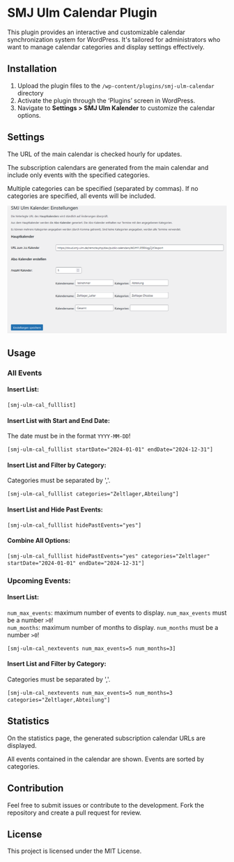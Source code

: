# SMJ Ulm Calendar Plugin

This plugin provides an interactive and customizable calendar synchronization system for WordPress. It's tailored for administrators who want to manage calendar categories and display settings effectively.



## Installation

1. Upload the plugin files to the `/wp-content/plugins/smj-ulm-calendar` directory
2. Activate the plugin through the ‘Plugins’ screen in WordPress.
3. Navigate to **Settings > SMJ Ulm Kalender** to customize the calendar options.


## Settings

The URL of the main calendar is checked hourly for updates.

The subscription calendars are generated from the main calendar and include only events with the specified categories.

Multiple categories can be specified (separated by commas). If no categories are specified, all events will be included.

![Settings Screenshot](doc/settings_screenshot.png)


## Usage

### All Events

#### Insert List:
```
[smj-ulm-cal_fulllist]
```

#### Insert List with Start and End Date:
The date must be in the format `YYYY-MM-DD`!
```
[smj-ulm-cal_fulllist startDate="2024-01-01" endDate="2024-12-31"]
```

#### Insert List and Filter by Category:
Categories must be separated by ','.
```
[smj-ulm-cal_fulllist categories="Zeltlager,Abteilung"]
```

#### Insert List and Hide Past Events:
```
[smj-ulm-cal_fulllist hidePastEvents="yes"]
```

#### Combine All Options:
```
[smj-ulm-cal_fulllist hidePastEvents="yes" categories="Zeltlager" startDate="2024-01-01" endDate="2024-12-31"]
```

### Upcoming Events:

#### Insert List:
`num_max_events`: maximum number of events to display. `num_max_events` must be a number `>0`!  
`num_months`: maximum number of months to display. `num_months` must be a number `>0`!
```
[smj-ulm-cal_nextevents num_max_events=5 num_months=3]
```

#### Insert List and Filter by Category:
Categories must be separated by ','.
```
[smj-ulm-cal_nextevents num_max_events=5 num_months=3 categories="Zeltlager,Abteilung"]
```

## Statistics

On the statistics page, the generated subscription calendar URLs are displayed.

All events contained in the calendar are shown. Events are sorted by categories.
## Contribution

Feel free to submit issues or contribute to the development. Fork the repository and create a pull request for review.

## License

This project is licensed under the MIT License.